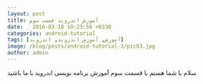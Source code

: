 ```yaml
---
layout: post
title: آموزش اندروید قسمت سوم
date:   2016-03-18 10:23:56 +0330
categories: android-tutorial
tags: [آموزش, آموزش_اندروید, اندروید]
image: /blog/posts/android-tutorial-3/pic03.jpg
author: admin
---
```


سلام
با شما هستم با قسمت سوم آموزش برنامه نویسی اندروید
با ما باشید